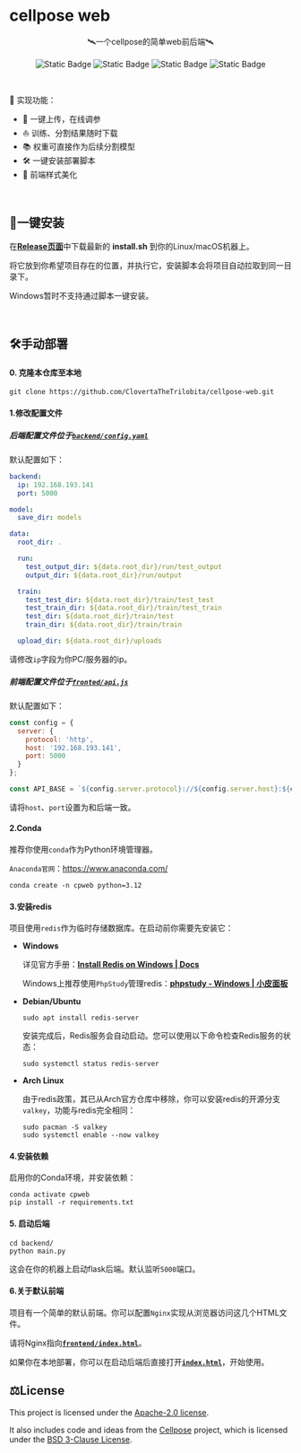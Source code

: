 # cellpose web

<p align="center">
  🛰️一个cellpose的简单web前后端🛰️<br><br>
  <img alt="Static Badge" src="https://img.shields.io/badge/Python-3.12-blue">
  <img alt="Static Badge" src="https://img.shields.io/badge/Redis-6.4.0-red">
  <img alt="Static Badge" src="https://img.shields.io/badge/JSDelivr-in_use-brown">
  <img alt="Static Badge" src="https://img.shields.io/badge/Flask-3.1.2-8ecae6">
</p>

<br>

🌈 实现功能：

- 🚀 一键上传，在线调参
- ⛵️ 训练、分割结果随时下载
- 📚 权重可直接作为后续分割模型
- 🛠️ 一键安装部署脚本
- 🎨 前端样式美化

<br>

## 🚀一键安装

在<b>[Release页面](https://github.com/ClovertaTheTrilobita/cellpose-web/releases)</b>中下载最新的 <b>install.sh</b> 到你的Linux/macOS机器上。

将它放到你希望项目存在的位置，并执行它，安装脚本会将项目自动拉取到同一目录下。

Windows暂时不支持通过脚本一键安装。

<br>

## 🛠️手动部署

#### 0. 克隆本仓库至本地

```shell
git clone https://github.com/ClovertaTheTrilobita/cellpose-web.git
```

#### 1.修改配置文件

##### 后端配置文件位于[`backend/config.yaml`](backend/config.yaml)

默认配置如下：

```yaml
backend:
  ip: 192.168.193.141
  port: 5000

model:
  save_dir: models

data:
  root_dir: .

  run:
    test_output_dir: ${data.root_dir}/run/test_output
    output_dir: ${data.root_dir}/run/output

  train:
    test_test_dir: ${data.root_dir}/train/test_test
    test_train_dir: ${data.root_dir}/train/test_train
    test_dir: ${data.root_dir}/train/test
    train_dir: ${data.root_dir}/train/train

  upload_dir: ${data.root_dir}/uploads
```

请修改`ip`字段为你PC/服务器的ip。

##### 前端配置文件位于[`fronted/api.js`](frontend/api.js)

默认配置如下：

```javascript
const config = {
  server: {
    protocol: 'http',
    host: '192.168.193.141',
    port: 5000
  }
};

const API_BASE = `${config.server.protocol}://${config.server.host}:${config.server.port}/`;
```

请将`host`、`port`设置为和后端一致。

#### 2.Conda

推荐你使用`conda`作为Python环境管理器。

`Anaconda官网`：https://www.anaconda.com/

```shell
conda create -n cpweb python=3.12
```

#### 3.安装redis

项目使用`redis`作为临时存储数据库。在启动前你需要先安装它：

- **Windows**

  详见官方手册：<b>[Install Redis on Windows | Docs](https://redis.io/docs/latest/operate/oss_and_stack/install/archive/install-redis/install-redis-on-windows/)</b>

  Windows上推荐使用`PhpStudy`管理redis：<b>[phpstudy - Windows | 小皮面板](https://www.xp.cn/phpstudy)</b>

- **Debian/Ubuntu**

  ```shell
  sudo apt install redis-server
  ```

  安装完成后，Redis服务会自动启动。您可以使用以下命令检查Redis服务的状态：

  ```shell
  sudo systemctl status redis-server
  ```

- **Arch Linux**

  由于redis政策，其已从Arch官方仓库中移除，你可以安装redis的开源分支`valkey`，功能与redis完全相同：

  ```shell
  sudo pacman -S valkey
  sudo systemctl enable --now valkey
  ```

#### 4.安装依赖

启用你的Conda环境，并安装依赖：

```shell
conda activate cpweb
pip install -r requirements.txt
```

#### 5. 启动后端

```shell
cd backend/
python main.py
```

这会在你的机器上启动flask后端。默认监听`5000`端口。

#### 6.关于默认前端

项目有一个简单的默认前端。你可以配置`Nginx`实现从浏览器访问这几个HTML文件。

请将Nginx指向<b>[`frontend/index.html`](frontend/index.html)</b>。

如果你在本地部署，你可以在启动后端后直接打开<b>[`index.html`](frontend/index.html)</b>，开始使用。

## ⚖️License

This project is licensed under the [Apache-2.0 license](LICENSE).

It also includes code and ideas from the [Cellpose](https://github.com/mouseland/cellpose) project,
which is licensed under the [BSD 3-Clause License](LICENSES/BSD-3-Clause-cellpose.txt).
